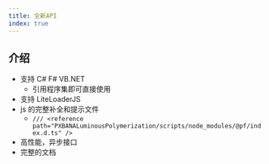 ```yaml
---
title: 全新API
index: true
---
```


## 介绍

- 支持 C# F# VB.NET
  - 引用程序集即可直接使用
- 支持 LiteLoaderJS
- js 的完整补全和提示文件
  - `/// <reference path="PXBANALuminousPolymerization/scripts/node_modules/@pf/index.d.ts" />`
- 高性能，异步接口
- 完整的文档
